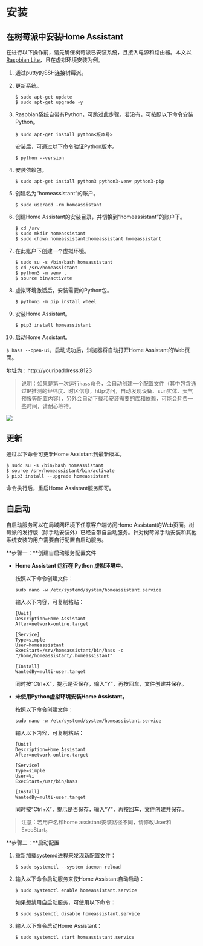 # 安装

## 在树莓派中安装Home Assistant

在进行以下操作前，请先确保树莓派已安装系统，且接入电源和路由器。本文以 [Raspbian Lite](https://www.raspberrypi.org/downloads/raspbian/)，且在虚拟环境安装为例。

1. 通过putty的SSH连接树莓派。

2. 更新系统。

   ```
   $ sudo apt-get update
   $ sudo apt-get upgrade -y
   ```

3. Raspbian系统自带有Python，可跳过此步骤。若没有，可按照以下命令安装Python。

   `$ sudo apt-get install python<版本号>`

   安装后，可通过以下命令验证Python版本。

   `$ python --version`

4. 安装依赖包。

   `$ sudo apt-get install python3 python3-venv python3-pip`

5. 创建名为“homeassistant”的账户。

   ```
   $ sudo useradd -rm homeassistant
   ```

6. 创建Home Assistant的安装目录，并切换到“homeassistant”的账户下。

   ```
   $ cd /srv
   $ sudo mkdir homeassistant
   $ sudo chown homeassistant:homeassistant homeassistant
   ```

7. 在此账户下创建一个虚拟环境。

   ```
   $ sudo su -s /bin/bash homeassistant
   $ cd /srv/homeassistant
   $ python3 -m venv .
   $ source bin/activate
   ```

8. 虚拟环境激活后，安装需要的Python包。

   ```
   $ python3 -m pip install wheel
   ```

9. 安装Home Assistant。

   `$ pip3 install homeassistant`

10. 启动Home Assistant。

  `$ hass --open-ui`，启动成功后，浏览器将自动打开Home Assistant的Web页面。

  地址为：http://youripaddress:8123

  > 说明：如果是第一次运行`hass`命令，会自动创建一个配置文件（其中包含通过IP推测的经纬度、时区信息，http访问，自动发现设备、sun实体、天气预报等配置内容），另外会自动下载和安装需要的库和依赖，可能会耗费一些时间，请耐心等待。



![](http://cdn.cnbj2.fds.api.mi-img.com/cdn/aiot/doc-images/zh/home-assistant/install-0.png)



## 更新

通过以下命令可更新Home Assistant到最新版本。

```
$ sudo su -s /bin/bash homeassistant
$ source /srv/homeassistant/bin/activate
$ pip3 install --upgrade homeassistant
```

命令执行后，重启Home Assistant服务即可。



## 自启动

自启动服务可以在局域网环境下任意客户端访问Home Assistant的Web页面。树莓派的发行版（除手动安装外）已经自带自启动服务。针对树莓派手动安装和其他系统安装的用户需要自行配置自启动服务。

**步骤一：**创建自启动服务配置文件

- **Home Assistant 运行在 Python 虚拟环境中。**

  按照以下命令创建文件：

  ```
  sudo nano -w /etc/systemd/system/homeassistant.service
  ```

  输入以下内容，可复制粘贴：

  ```
  [Unit]
  Description=Home Assistant
  After=network-online.target

  [Service]
  Type=simple
  User=homeassistant
  ExecStart=/srv/homeassistant/bin/hass -c "/home/homeassistant/.homeassistant"

  [Install]
  WantedBy=multi-user.target
  ```

  同时按“Ctrl+X”，提示是否保存，输入“Y”，再按回车，文件创建并保存。


- **未使用Python虚拟环境安装Home Assistant。**

  按照以下命令创建文件：

  ```
  sudo nano -w /etc/systemd/system/homeassistant.service
  ```

  输入以下内容，可复制粘贴：

  ```
  [Unit]
  Description=Home Assistant
  After=network-online.target

  [Service]
  Type=simple
  User=%i
  ExecStart=/usr/bin/hass

  [Install]
  WantedBy=multi-user.target
  ```

  同时按“Ctrl+X”，提示是否保存，输入“Y”，再按回车，文件创建并保存。

> 注意：若用户名和home assistant安装路径不同，请修改User和ExecStart。

**步骤二：**启动配置

1. 重新加载systemd进程来发现新配置文件：

   ```
   $ sudo systemctl --system daemon-reload
   ```

2. 输入以下命令启动服务来使Home Assistant自动启动：

   ```
   $ sudo systemctl enable homeassistant.service
   ```

   如果想禁用自启动服务，可使用以下命令：

   ```
   $ sudo systemctl disable homeassistant.service
   ```

3. 输入以下命令启动Home Assistant：

   ```
   $ sudo systemctl start homeassistant.service
   ```


